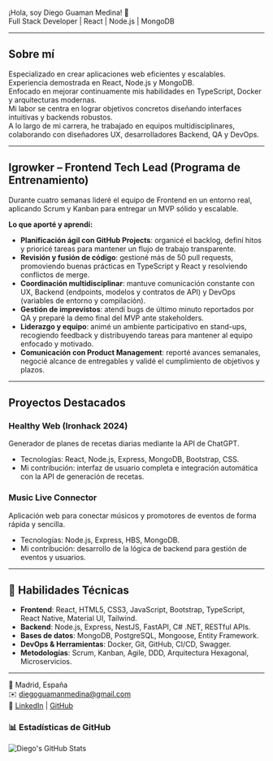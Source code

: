 ¡Hola, soy Diego Guaman Medina! 👋  
Full Stack Developer | React | Node.js | MongoDB

---

## Sobre mí  
Especializado en crear aplicaciones web eficientes y escalables. Experiencia demostrada en React, Node.js y MongoDB.  
Enfocado en mejorar continuamente mis habilidades en TypeScript, Docker y arquitecturas modernas.  
Mi labor se centra en lograr objetivos concretos diseñando interfaces intuitivas y backends robustos.  
A lo largo de mi carrera, he trabajado en equipos multidisciplinares, colaborando con diseñadores UX, desarrolladores Backend, QA y DevOps.

---

## Igrowker – Frontend Tech Lead (Programa de Entrenamiento)  
Durante cuatro semanas lideré el equipo de Frontend en un entorno real, aplicando Scrum y Kanban para entregar un MVP sólido y escalable.  

**Lo que aporté y aprendí:**  
- **Planificación ágil con GitHub Projects**: organicé el backlog, definí hitos y prioricé tareas para mantener un flujo de trabajo transparente.  
- **Revisión y fusión de código**: gestioné más de 50 pull requests, promoviendo buenas prácticas en TypeScript y React y resolviendo conflictos de merge.  
- **Coordinación multidisciplinar**: mantuve comunicación constante con UX, Backend (endpoints, modelos y contratos de API) y DevOps (variables de entorno y compilación).  
- **Gestión de imprevistos**: atendí bugs de último minuto reportados por QA y preparé la demo final del MVP ante stakeholders.  
- **Liderazgo y equipo**: animé un ambiente participativo en stand-ups, recogiendo feedback y distribuyendo tareas para mantener al equipo enfocado y motivado.  
- **Comunicación con Product Management**: reporté avances semanales, negocié alcance de entregables y validé el cumplimiento de objetivos y plazos.

---

## Proyectos Destacados  
### Healthy Web (Ironhack 2024)  
Generador de planes de recetas diarias mediante la API de ChatGPT.  
- Tecnologías: React, Node.js, Express, MongoDB, Bootstrap, CSS.  
- Mi contribución: interfaz de usuario completa e integración automática con la API de generación de recetas.

### Music Live Connector  
Aplicación web para conectar músicos y promotores de eventos de forma rápida y sencilla.  
- Tecnologías: Node.js, Express, HBS, MongoDB.  
- Mi contribución: desarrollo de la lógica de backend para gestión de eventos y usuarios.

---

## 🌟 Habilidades Técnicas  
- **Frontend**: React, HTML5, CSS3, JavaScript, Bootstrap, TypeScript, React Native, Material UI, Tailwind.  
- **Backend**: Node.js, Express, NestJS, FastAPI, C# .NET, RESTful APIs.  
- **Bases de datos**: MongoDB, PostgreSQL, Mongoose, Entity Framework.  
- **DevOps & Herramientas**: Docker, Git, GitHub, CI/CD, Swagger.  
- **Metodologías**: Scrum, Kanban, Agile, DDD, Arquitectura Hexagonal, Microservicios.

---

📍 Madrid, España  
✉️ diegoguamanmedina@gmail.com  
🔗 [LinkedIn](https://www.linkedin.com/in/diego-guaman-medina) | [GitHub](https://github.com/diegoguaman)  


### 📊 Estadísticas de GitHub

![Diego's GitHub Stats](https://github-readme-stats.vercel.app/api?username=diegoguaman&show_icons=true&theme=vue&title_color=2D8AA8&icon_color=2D8AA8)

